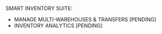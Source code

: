 SMART INVENTORY SUITE:

- MANAGE MULTI-WAREHOUSES & TRANSFERS [PENDING]
- INVENTORY ANALYTICS [PENDING]
